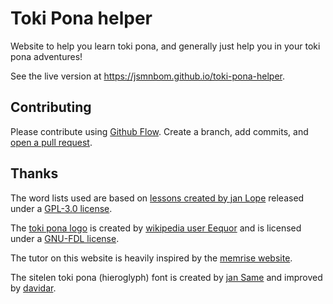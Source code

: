 Toki Pona helper
================

Website to help you learn toki pona, and generally just help you in your toki pona adventures!

See the live version at https://jsmnbom.github.io/toki-pona-helper.

## Contributing

Please contribute using [Github Flow](https://guides.github.com/introduction/flow/).
Create a branch, add commits, and [open a pull request](https://github.com/fraction/readme-boilerplate/compare/).

## Thanks

The word lists used are based on [lessons created by jan Lope](https://github.com/jan-Lope/Toki_Pona_lessons_English) released under a [GPL-3.0 license](https://github.com/jan-Lope/Toki_Pona_lessons_English/blob/master/LICENSE).

The [toki pona logo](https://commons.wikimedia.org/wiki/File:Toki_pona.svg) is created by [wikipedia user Eequor](http://en.wikipedia.org/wiki/User:Eequor) and is licensed under a [GNU-FDL license](https://en.wikipedia.org/wiki/en:GNU_Free_Documentation_License).

The tutor on this website is heavily inspired by the [memrise website](https://www.memrise.com/).

The sitelen toki pona (hieroglyph) font is created by [jan Same](https://github.com/janSame/linja-pona) and improved by [davidar](https://github.com/janSame/linja-pona).
